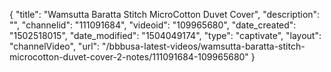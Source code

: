 {
    "title": "Wamsutta Baratta Stitch MicroCotton Duvet Cover",
    "description": "",
    "channelid": "111091684",
    "videoid": "109965680",
    "date_created": "1502518015",
    "date_modified": "1504049174",
    "type": "captivate",
    "layout": "channelVideo",
    "url": "\/bbbusa-latest-videos\/wamsutta-baratta-stitch-microcotton-duvet-cover-2-notes\/111091684-109965680"
}
